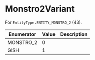 # Monstro2Variant

For `EntityType.ENTITY_MONSTRO_2` (43). 

| Enumerator | Value | Description |
| - | - | - |
| MONSTRO_2 | 0 |  |
| GISH | 1 |  |
